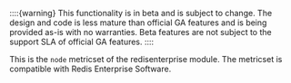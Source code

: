 ::::{warning}
This functionality is in beta and is subject to change. The design and code is less mature than official GA features and is being provided as-is with no warranties. Beta features are not subject to the support SLA of official GA features.
::::


This is the `node` metricset of the redisenterprise module. The metricset is compatible with Redis Enterprise Software.
